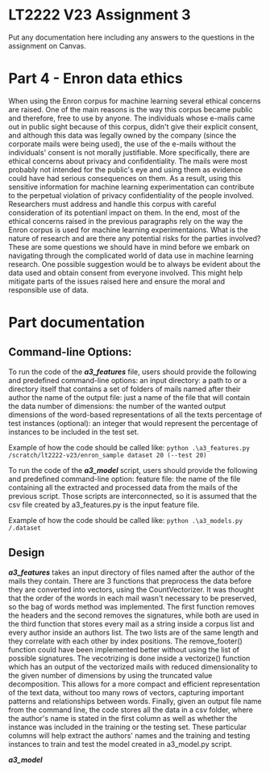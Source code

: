 # LT2222 V23 Assignment 3

Put any documentation here including any answers to the questions in the 
assignment on Canvas.

# Part 4 - Enron data ethics

When using the Enron corpus for machine learning several ethical concerns are raised. One of the main reasons is the way this corpus became public and therefore, free to use by anyone. The individuals whose e-mails came out in public sight because of this corpus, didn't give their explicit consent, and although this data was legally owned by the company (since the corporate mails were being used), the use of the e-mails without the individuals' consent is not morally justifiable. 
More specifically, there are ethical concerns about privacy and confidentiality. The mails were most probably not intended for the public's eye and using them as evidence could have had serious consequences on them. As a result, using this sensitive information for machine learning experimentation can contribute to the perpetual violation of privacy confidentiality of the people involved. Researchers must address and handle this corpus with careful consideration of its potentianl impact on them. 
In the end, most of the ethical concerns raised in the previous paragraphs rely on the way the Enron corpus is used for machine learning experimentaions. What is the nature of research and are there any potential risks for the parties involved? These are some questions we should have in mind before we embark on navigating through the complicated world of data use in machine learning research. One possible suggestion would be to always be evident about the data used and obtain consent from everyone involved. This might help mitigate parts of the issues raised here and ensure the moral and responsible use of data.

# Part documentation 

Command-line Options:
-----------------------------
To run the code of the ***a3_features*** file, users should provide the following and predefined command-line options:
an input directory: a path to or a directory itself that contains a set of folders of mails named after their author
the name of the output file: just a name of the file that will contain the data
number of dimensions: the number of the wanted output dimensions of the word-based representations of all the texts
percentage of test instances (optional): an integer that would represent the percentage of instances to be included in the test set.

Example of how the code should be called like:
```python .\a3_features.py /scratch/lt2222-v23/enron_sample dataset 20 (--test 20)```

To run the code of the ***a3_model*** script, users should provide the following and predefined command-line option:
feature file: the name of the file containing all the extracted and processed data from the mails of the previous script. Those scripts are interconnected, so it is assumed that the csv file created by a3_features.py is the input feature file.

Example of how the code should be called like:
```python .\a3_models.py /.dataset```

Design
-----------------------------
***a3_features***
takes an input directory of files named after the author of the mails they contain. 
There are 3 functions that preprocess the data before they are converted into vectors, using the CountVectorizer. It was thought that the order of the words in each mail wasn't necessary to be preserved, so the bag of words method was implemented.
The first function removes the headers and the second removes the signatures, while both are used in the third function that stores every mail as a string inside a corpus list and every author inside an authors list. The two lists are of the same length and they correlate with each other by index positions. The remove_footer() function could have been implemented better without using the list of possible signatures.
The vecotrizing is done inside a vectorize() function which has an output of the vectorized mails with reduced dimensionality to the given number of dimensions by using the truncated value decomposition. This allows for a more compact and efficient representation of the text data, without too many rows of vectors, capturing important patterns and relationships between words.
Finally, given an output file name from the command line, the code stores all the data in a csv folder, where the author's name is stated in the first column as well as whether the instance was included in the training or the testing set. These particular columns will help extract the authors' names and the training and testing instances to train and test the model created in a3_model.py script.

***a3_model***